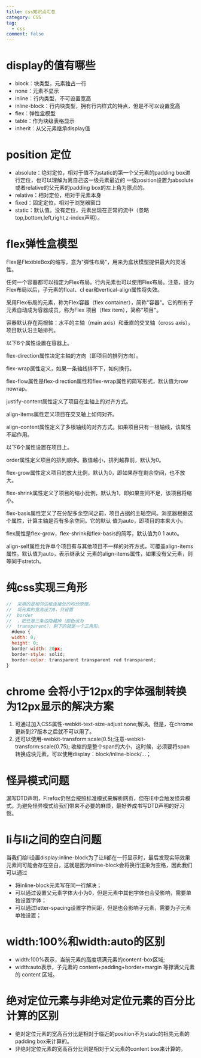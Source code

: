 ```yaml
---
title: css知识点汇总
category: CSS
tag:
  - css
comment: false
---
```

# display的值有哪些
- block：块类型，元素独占一行
- none：元素不显示
- inline：行内类型，不可设置宽高
- inline-block：行内块类型，拥有行内样式的特点，但是不可以设置宽高
- flex：弹性盒模型
- table：作为块级表格显示
- inherit：从父元素继承display值

# position 定位
- absolute：绝对定位，相对于值不为static的第一个父元素的padding box进行定位，也可以理解为离自己这一级元素最近的
一级position设置为absolute或者relative的父元素的padding box的左上角为原点的。
- relative：相对定位，相对于元素本身
- fixed：固定定位，相对于浏览器窗口
- static：默认值。没有定位，元素出现在正常的流中（忽略top,bottom,left,right,z-index声明）。

# flex弹性盒模型
Flex是FlexibleBox的缩写，意为"弹性布局"，用来为盒状模型提供最大的灵活性。

任何一个容器都可以指定为Flex布局。行内元素也可以使用Flex布局。注意，设为Flex布局以后，子元素的float、cl
ear和vertical-align属性将失效。

采用Flex布局的元素，称为Flex容器（flex container），简称"容器"。它的所有子元素自动成为容器成员，称为Flex
项目（flex item），简称"项目"。

容器默认存在两根轴：水平的主轴（main axis）和垂直的交叉轴（cross axis），项目默认沿主轴排列。


以下6个属性设置在容器上。

flex-direction属性决定主轴的方向（即项目的排列方向）。

flex-wrap属性定义，如果一条轴线排不下，如何换行。

flex-flow属性是flex-direction属性和flex-wrap属性的简写形式，默认值为row nowrap。

justify-content属性定义了项目在主轴上的对齐方式。

align-items属性定义项目在交叉轴上如何对齐。

align-content属性定义了多根轴线的对齐方式。如果项目只有一根轴线，该属性不起作用。


以下6个属性设置在项目上。

order属性定义项目的排列顺序。数值越小，排列越靠前，默认为0。

flex-grow属性定义项目的放大比例，默认为0，即如果存在剩余空间，也不放大。

flex-shrink属性定义了项目的缩小比例，默认为1，即如果空间不足，该项目将缩小。

flex-basis属性定义了在分配多余空间之前，项目占据的主轴空间。浏览器根据这个属性，计算主轴是否有多余空间。它的默认
值为auto，即项目的本来大小。

flex属性是flex-grow，flex-shrink和flex-basis的简写，默认值为0 1 auto。

align-self属性允许单个项目有与其他项目不一样的对齐方式，可覆盖align-items属性。默认值为auto，表示继承父
元素的align-items属性，如果没有父元素，则等同于stretch。

# 纯css实现三角形
```javascript
//  采用的是相邻边框连接处的均分原理。
//  将元素的宽高设为0，只设置
//  border
//  ，把任意三条边隐藏掉（颜色设为
//  transparent），剩下的就是一个三角形。
  #demo {
  width: 0;
  height: 0;
  border-width: 20px;
  border-style: solid;
  border-color: transparent transparent red transparent;
}
```

# chrome 会将小于12px的字体强制转换为12px显示的解决方案
1. 可通过加入CSS属性-webkit-text-size-adjust:none;解决。但是，在chrome
更新到27版本之后就不可以用了。
2. 还可以使用-webkit-transform:scale(0.5);注意-webkit-transform:scale(0.75);
收缩的是整个span的大小，这时候，必须要将span转换成块元素，可以使用display：block/inline-block/...；

# 怪异模式问题
漏写DTD声明，Firefox仍然会按照标准模式来解析网页，但在IE中会触发怪异模式。为避免怪异模式给我们带来不必要的麻烦，最好养成书写DTD声明的好习惯。

# li与li之间的空白问题
当我们给li设置display:inline-block为了让li都在一行显示时，最后发现实际效果元素间可能会存在空白，这就是因为inline-block会将换行渲染为空格，因此我们可以通过
- 将inline-block元素写在同一行解决；
- 可以通过设置父元素字体大小为0，但是元素中其他字体也会受影响，需要单独设置字体；
- 可以通过letter-spacing设置字符间距，但是也会影响子元素，需要为子元素单独设置；

# width:100%和width:auto的区别
- width:100%表示，当前元素的高度填满元素的content-box区域;
- width:auto表示，子元素的 content+padding+border+margin 等撑满父元素的 content 区域。

# 绝对定位元素与非绝对定位元素的百分比计算的区别
- 绝对定位元素的宽高百分比是相对于临近的position不为static的祖先元素的padding box来计算的。
- 非绝对定位元素的宽高百分比则是相对于父元素的content box来计算的。